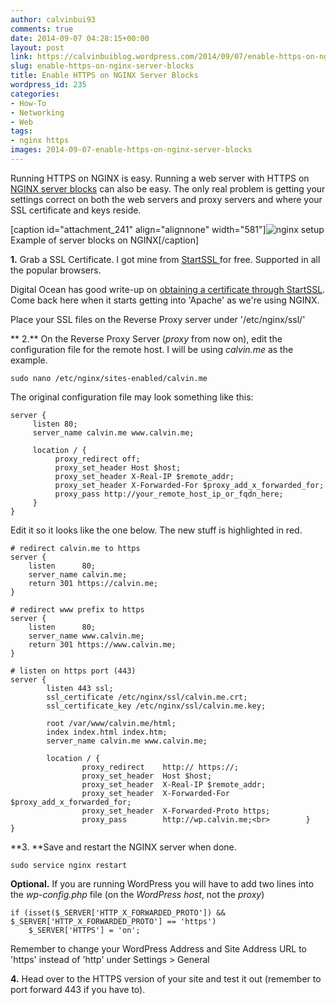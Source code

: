 ```yaml
---
author: calvinbui93
comments: true
date: 2014-09-07 04:28:15+00:00
layout: post
link: https://calvinbuiblog.wordpress.com/2014/09/07/enable-https-on-nginx-server-blocks/
slug: enable-https-on-nginx-server-blocks
title: Enable HTTPS on NGINX Server Blocks
wordpress_id: 235
categories:
- How-To
- Networking
- Web
tags:
- nginx https
images: 2014-09-07-enable-https-on-nginx-server-blocks
---
```


Running HTTPS on NGINX is easy. Running a web server with HTTPS on [NGINX server blocks](wiki.nginx.org/ServerBlockExample) can also be easy. The only real problem is getting your settings correct on both the web servers and proxy servers and where your SSL certificate and keys reside.

<!-- more -->

[caption id="attachment_241" align="alignnone" width="581"]![nginx setup](http://calvinbuiblog.files.wordpress.com/2014/09/drawing1.png) Example of server blocks on NGINX[/caption]

**1.** Grab a SSL Certificate. I got mine from [StartSSL ](https://www.startssl.com/%20)for free. Supported in all the popular browsers.

Digital Ocean has good write-up on [obtaining a certificate through StartSSL](https://www.digitalocean.com/community/tutorials/how-to-set-up-apache-with-a-free-signed-ssl-certificate-on-a-vps). Come back here when it starts getting into 'Apache' as we're using NGINX.

Place your SSL files on the Reverse Proxy server under '/etc/nginx/ssl/'

** 2.** On the Reverse Proxy Server (_proxy_ from now on), edit the configuration file for the remote host. I will be using _calvin.me_ as the example.

    
    sudo nano /etc/nginx/sites-enabled/calvin.me


The original configuration file may look something like this:

    
    server {
         listen 80;
         server_name calvin.me www.calvin.me;
    
         location / {
              proxy_redirect off;
              proxy_set_header Host $host;
              proxy_set_header X-Real-IP $remote_addr;
              proxy_set_header X-Forwarded-For $proxy_add_x_forwarded_for;
              proxy_pass http://your_remote_host_ip_or_fqdn_here;
         }
    }


Edit it so it looks like the one below. The new stuff is highlighted in red.

    
    # redirect calvin.me to https
    server {
        listen      80;
        server_name calvin.me;
        return 301 https://calvin.me;
    }
    
    # redirect www prefix to https
    server {
        listen      80;
        server_name www.calvin.me;
        return 301 https://www.calvin.me;
    }
    
    # listen on https port (443)
    server {
            listen 443 ssl;
            ssl_certificate /etc/nginx/ssl/calvin.me.crt;
            ssl_certificate_key /etc/nginx/ssl/calvin.me.key;
    
            root /var/www/calvin.me/html;
            index index.html index.htm;
            server_name calvin.me www.calvin.me;
    
            location / {
                    proxy_redirect    http:// https://;
                    proxy_set_header  Host $host;
                    proxy_set_header  X-Real-IP $remote_addr;
                    proxy_set_header  X-Forwarded-For $proxy_add_x_forwarded_for;
                    proxy_set_header  X-Forwarded-Proto https;
                    proxy_pass        http://wp.calvin.me;<br>        }
    }


**3. **Save and restart the NGINX server when done.

    
    sudo service nginx restart


**Optional.** If you are running WordPress you will have to add two lines into the _wp-config.php_ file (on the _WordPress host_, not the _proxy_)

    
    if (isset($_SERVER['HTTP_X_FORWARDED_PROTO']) && $_SERVER['HTTP_X_FORWARDED_PROTO'] == 'https')
        $_SERVER['HTTPS'] = 'on';


Remember to change your WordPress Address and Site Address URL to 'https' instead of 'http' under Settings > General

**4.** Head over to the HTTPS version of your site and test it out (remember to port forward 443 if you have to).
